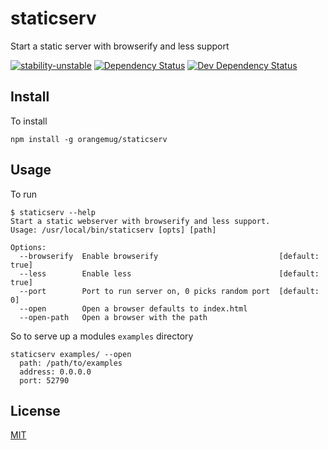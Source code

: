 # staticserv
Start a static server with browserify and less support

[![stability-unstable](https://img.shields.io/badge/stability-unstable-yellow.svg)][stability]
[![Dependency Status](https://david-dm.org/orangemug/staticserv.svg)][dm-prod]
[![Dev Dependency Status](https://david-dm.org/orangemug/staticserv/dev-status.svg)][dm-dev]

[stability]:   https://github.com/orangemug/stability-badges#unstable
[dm-prod]:     https://david-dm.org/orangemug/staticserv
[dm-dev]:      https://david-dm.org/orangemug/staticserv#info=devDependencies


## Install
To install

    npm install -g orangemug/staticserv


## Usage
To run

    $ staticserv --help
    Start a static webserver with browserify and less support.
    Usage: /usr/local/bin/staticserv [opts] [path]

    Options:
      --browserify  Enable browserify                           [default: true]
      --less        Enable less                                 [default: true]
      --port        Port to run server on, 0 picks random port  [default: 0]
      --open        Open a browser defaults to index.html
      --open-path   Open a browser with the path

So to serve up a modules `examples` directory

    staticserv examples/ --open
      path: /path/to/examples
      address: 0.0.0.0
      port: 52790


## License
[MIT](LICENSE)
